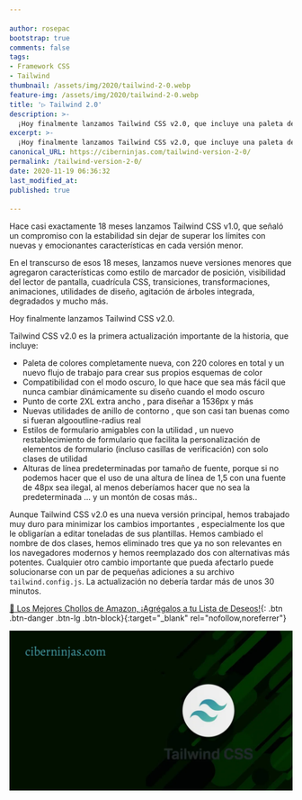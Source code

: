 ```yaml
---

author: rosepac
bootstrap: true
comments: false
tags:
- Framework CSS
- Tailwind
thumbnail: /assets/img/2020/tailwind-2-0.webp
feature-img: /assets/img/2020/tailwind-2-0.webp
title: '▷ Tailwind 2.0'
description: >-
  ¡Hoy finalmente lanzamos Tailwind CSS v2.0, que incluye una paleta de colores completamente nueva, compatibilidad con el modo oscuro y mucho más!
excerpt: >-
  ¡Hoy finalmente lanzamos Tailwind CSS v2.0, que incluye una paleta de colores completamente nueva, compatibilidad con el modo oscuro y mucho más!
canonical_URL: https://ciberninjas.com/tailwind-version-2-0/
permalink: /tailwind-version-2-0/
date: 2020-11-19 06:36:32
last_modified_at: 
published: true

---
```


Hace casi exactamente 18 meses lanzamos Tailwind CSS v1.0, que señaló un compromiso con la estabilidad sin dejar de superar los límites con nuevas y emocionantes características en cada versión menor.

En el transcurso de esos 18 meses, lanzamos nueve versiones menores que agregaron características como estilo de marcador de posición, visibilidad del lector de pantalla, cuadrícula CSS, transiciones, transformaciones, animaciones, utilidades de diseño, agitación de árboles integrada, degradados y mucho más.

Hoy finalmente lanzamos Tailwind CSS v2.0.

Tailwind CSS v2.0 es la primera actualización importante de la historia, que incluye:

- Paleta de colores completamente nueva, con 220 colores en total y un nuevo flujo de trabajo para crear sus propios esquemas de color
- Compatibilidad con el modo oscuro, lo que hace que sea más fácil que nunca cambiar dinámicamente su diseño cuando el modo oscuro
- Punto de corte 2XL extra ancho , para diseñar a 1536px y más
- Nuevas utilidades de anillo de contorno , que son casi tan buenas como si fueran algooutline-radius real
- Estilos de formulario amigables con la utilidad , un nuevo restablecimiento de formulario que facilita la personalización de elementos de formulario (incluso casillas de verificación) con solo clases de utilidad
- Alturas de línea predeterminadas por tamaño de fuente, porque si no podemos hacer que el uso de una altura de línea de 1,5 con una fuente de 48px sea ilegal, al menos deberíamos hacer que no sea la predeterminada
... y un montón de cosas más..

Aunque Tailwind CSS v2.0 es una nueva versión principal, hemos trabajado muy duro para minimizar los cambios importantes , especialmente los que le obligarían a editar toneladas de sus plantillas. Hemos cambiado el nombre de dos clases, hemos eliminado tres que ya no son relevantes en los navegadores modernos y hemos reemplazado dos con alternativas más potentes. Cualquier otro cambio importante que pueda afectarlo puede solucionarse con un par de pequeñas adiciones a su archivo `tailwind.config.js`. La actualización no debería tardar más de unos 30 minutos.

[🛒 Los Mejores Chollos de Amazon, ¡Agrégalos a tu Lista de Deseos!](/amazon/ "Los Mejores Chollos de Amazon, Ofertas Flash, Black Monday y Amazon Prime Day"){: .btn .btn-danger .btn-lg .btn-block}{:target="_blank" rel="nofollow,noreferrer"}

![](/assets/img/2020/tailwind-2-0.webp)